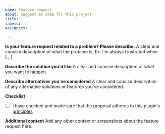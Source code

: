 ```yaml
---
name: Feature request
about: Suggest an idea for this project
title: ''
labels: ''
assignees: ''

---
```


**Is your feature request related to a problem? Please describe.**
A clear and concise description of what the problem is. Ex. I'm always frustrated when [...]

**Describe the solution you'd like**
A clear and concise description of what you want to happen.

**Describe alternatives you've considered**
A clear and concise description of any alternative solutions or features you've considered.

**Checklist** 
<!-- Include this check when updating anything within packages/prettier-plugin-liquid -->
- [ ] I have checked and made sure that the proposal adheres to this plugin's [principles](../../docs/prettier-plugin-liquid/principles/index.md)

**Additional context**
Add any other context or screenshots about the feature request here.
